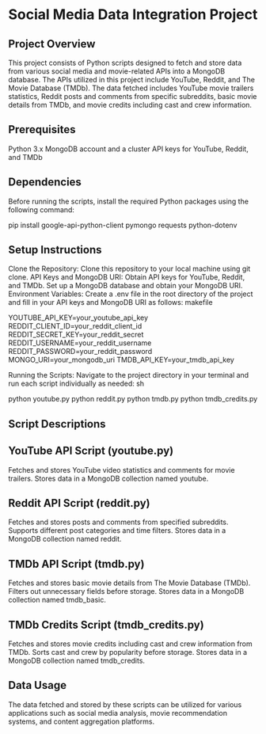 # Social Media Data Integration Project

## Project Overview

This project consists of Python scripts designed to fetch and store data from various social media and movie-related APIs into a MongoDB database. The APIs utilized in this project include YouTube, Reddit, and The Movie Database (TMDb). The data fetched includes YouTube movie trailers statistics, Reddit posts and comments from specific subreddits, basic movie details from TMDb, and movie credits including cast and crew information.

## Prerequisites

Python 3.x
MongoDB account and a cluster
API keys for YouTube, Reddit, and TMDb

## Dependencies

Before running the scripts, install the required Python packages using the following command:

pip install google-api-python-client pymongo requests python-dotenv

## Setup Instructions

Clone the Repository: Clone this repository to your local machine using git clone.
API Keys and MongoDB URI: Obtain API keys for YouTube, Reddit, and TMDb. Set up a MongoDB database and obtain your MongoDB URI.
Environment Variables: Create a .env file in the root directory of the project and fill in your API keys and MongoDB URI as follows:
makefile

YOUTUBE_API_KEY=your_youtube_api_key
REDDIT_CLIENT_ID=your_reddit_client_id
REDDIT_SECRET_KEY=your_reddit_secret
REDDIT_USERNAME=your_reddit_username
REDDIT_PASSWORD=your_reddit_password
MONGO_URI=your_mongodb_uri
TMDB_API_KEY=your_tmdb_api_key

Running the Scripts: Navigate to the project directory in your terminal and run each script individually as needed:
sh

python youtube.py
python reddit.py
python tmdb.py
python tmdb_credits.py

## Script Descriptions

## YouTube API Script (youtube.py)
Fetches and stores YouTube video statistics and comments for movie trailers.
Stores data in a MongoDB collection named youtube.
## Reddit API Script (reddit.py)
Fetches and stores posts and comments from specified subreddits.
Supports different post categories and time filters.
Stores data in a MongoDB collection named reddit.
## TMDb API Script (tmdb.py)
Fetches and stores basic movie details from The Movie Database (TMDb).
Filters out unnecessary fields before storage.
Stores data in a MongoDB collection named tmdb_basic.
## TMDb Credits Script (tmdb_credits.py)
Fetches and stores movie credits including cast and crew information from TMDb.
Sorts cast and crew by popularity before storage.
Stores data in a MongoDB collection named tmdb_credits.

## Data Usage

The data fetched and stored by these scripts can be utilized for various applications such as social media analysis, movie recommendation systems, and content aggregation platforms.
